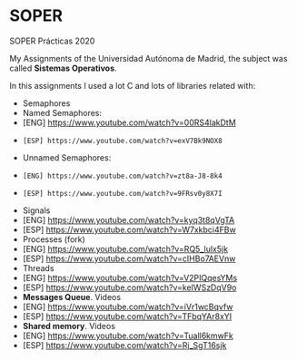 # SOPER
SOPER Prácticas 2020

My Assignments of the Universidad Autónoma de Madrid, the subject was called __Sistemas Operativos__.

In this assignments I used a lot C and lots of libraries related with:
* Semaphores
*   Named Semaphores:
  * [ENG] https://www.youtube.com/watch?v=00RS4lakDtM
*     [ESP] https://www.youtube.com/watch?v=exV7Bk9NOX8
*   Unnamed Semaphores: 
*     [ENG] https://www.youtube.com/watch?v=zt8a-J8-8k4
*     [ESP] https://www.youtube.com/watch?v=9FRsv0y8X7I
* Signals
*   [ENG] https://www.youtube.com/watch?v=kyq3t8qVgTA
*   [ESP] https://www.youtube.com/watch?v=W7xkbci4FBw
* Processes (fork)
*   [ENG] https://www.youtube.com/watch?v=RQ5_lulx5jk
*   [ESP] https://www.youtube.com/watch?v=cIHBo7AEVnw
* Threads
*   [ENG] https://www.youtube.com/watch?v=V2PIQqesYMs
*   [ESP] https://www.youtube.com/watch?v=keIWSzDqV9o
* **Messages Queue**. Videos
*   [ENG] https://www.youtube.com/watch?v=iVr1wcBqvfw
*   [ESP] https://www.youtube.com/watch?v=TFbqYAr8xYI
* **Shared memory**. Videos
*   [ENG] https://www.youtube.com/watch?v=Tuall6kmwFk
*   [ESP] https://www.youtube.com/watch?v=Rj_SgT16sjk
